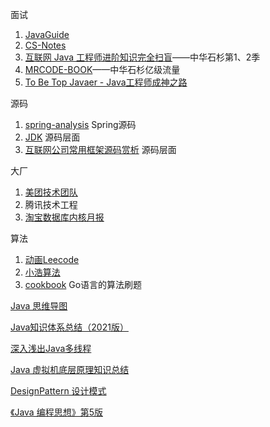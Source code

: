 面试

1. [JavaGuide](https://snailclimb.gitee.io/javaguide/#/?id=java)
2. [CS-Notes](http://www.cyc2018.xyz/)
3. [互联网 Java 工程师进阶知识完全扫盲](https://doocs.gitee.io/advanced-java/#/?id=互联网-java-工程师进阶知识完全扫盲)——中华石杉第1、2季
4. [MRCODE-BOOK](https://zq99299.github.io/note-book/)——中华石杉亿级流量
5. [To Be Top Javaer - Java工程师成神之路 ](http://hollischuang.gitee.io/tobetopJavaer/#/)

源码

1. [spring-analysis](https://github.com/seaswalker/spring-analysis)  Spring源码
2. [JDK](https://github.com/seaswalker/JDK)   源码层面
3. [互联网公司常用框架源码赏析](https://doocs.gitee.io/source-code-hunter/#/?id=互联网公司常用框架源码赏析) 源码层面

大厂

1. [美团技术团队](https://tech.meituan.com)
2. 腾讯技术工程
3. [淘宝数据库内核月报](http://mysql.taobao.org/monthly/)

算法

1. [动画Leecode ](https://github.com/MisterBooo/LeetCodeAnimation)
2. [小浩算法](https://www.geekxh.com/)
3. [cookbook](https://books.halfrost.com/leetcode/) Go语言的算法刷题

[Java 思维导图](https://github.com/huangliangyun/MindManager)

[Java知识体系总结（2021版）](https://blog.csdn.net/guorui_java/article/details/112391105)

[深入浅出Java多线程](https://redspider.gitbook.io/concurrent/)

[Java 虚拟机底层原理知识总结](https://doocs.gitee.io/jvm/#/?id=java-虚拟机底层原理知识总结)

[DesignPattern   设计模式](https://github.com/youlookwhat/DesignPattern)

[《Java 编程思想》第5版](https://lingcoder.gitee.io/onJava8/#/)

